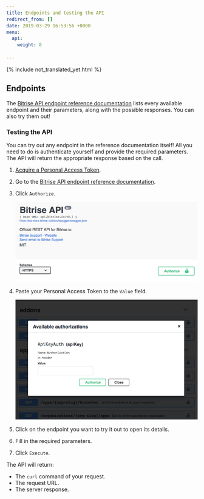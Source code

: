 ```yaml
---
title: Endpoints and testing the API
redirect_from: []
date: 2019-03-29 16:53:56 +0000
menu:
  api:
    weight: 8

---
```

{% include not_translated_yet.html %}

## Endpoints

The [Bitrise API endpoint reference documentation](https://api-docs.bitrise.io) lists every available endpoint and their parameters, along with the possible responses. You can also try them out!

### Testing the API

You can try out any endpoint in the reference documentation itself! All you need to do is authenticate yourself and provide the required parameters. The API will return the appropriate response based on the call.

1. [Acquire a Personal Access Token](/api/v0.1#acquiring-a-personal-access-token).
2. Go to the [Bitrise API endpoint reference documentation](https://api-docs.bitrise.io).
3. Click `Authorize`.

   ![](/img/authorize.png)
4. Paste your Personal Access Token to the `Value` field.

   ![](/img/available-auth.png)
5. Click on the endpoint you want to try it out to open its details.
6. Fill in the required parameters.
7. Click `Execute`.

The API will return:

* The `curl` command of your request.
* The request URL.
* The server response.
